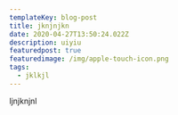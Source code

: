 ```yaml
---
templateKey: blog-post
title: jknjnjkn
date: 2020-04-27T13:50:24.022Z
description: uiyiu
featuredpost: true
featuredimage: /img/apple-touch-icon.png
tags:
  - jklkjl
---
```

ljnjknjnl